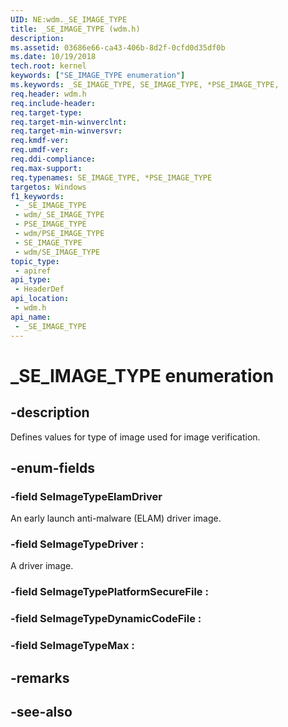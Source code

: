 ```yaml
---
UID: NE:wdm._SE_IMAGE_TYPE
title: _SE_IMAGE_TYPE (wdm.h)
description: 
ms.assetid: 03686e66-ca43-406b-8d2f-0cfd0d35df0b
ms.date: 10/19/2018
tech.root: kernel
keywords: ["SE_IMAGE_TYPE enumeration"]
ms.keywords: _SE_IMAGE_TYPE, SE_IMAGE_TYPE, *PSE_IMAGE_TYPE,
req.header: wdm.h
req.include-header: 
req.target-type: 
req.target-min-winverclnt: 
req.target-min-winversvr: 
req.kmdf-ver: 
req.umdf-ver: 
req.ddi-compliance: 
req.max-support: 
req.typenames: SE_IMAGE_TYPE, *PSE_IMAGE_TYPE
targetos: Windows
f1_keywords:
 - _SE_IMAGE_TYPE
 - wdm/_SE_IMAGE_TYPE
 - PSE_IMAGE_TYPE
 - wdm/PSE_IMAGE_TYPE
 - SE_IMAGE_TYPE
 - wdm/SE_IMAGE_TYPE
topic_type:
 - apiref
api_type:
 - HeaderDef
api_location:
 - wdm.h
api_name:
 - _SE_IMAGE_TYPE
---
```


# _SE_IMAGE_TYPE enumeration


## -description

Defines values for type of image used for image verification.

## -enum-fields

### -field SeImageTypeElamDriver

An early launch anti-malware (ELAM) driver image.

### -field SeImageTypeDriver : 

A driver image.

### -field SeImageTypePlatformSecureFile : 

### -field SeImageTypeDynamicCodeFile : 

### -field SeImageTypeMax : 

## -remarks

## -see-also

